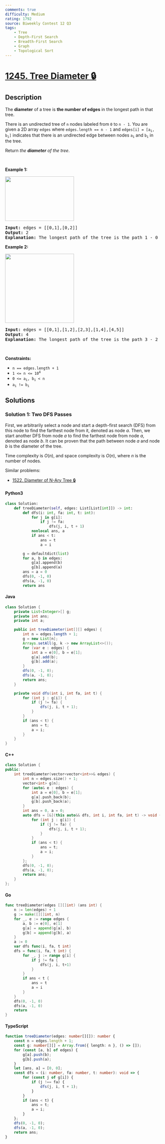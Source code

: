 ```yaml
---
comments: true
difficulty: Medium
rating: 1792
source: Biweekly Contest 12 Q3
tags:
    - Tree
    - Depth-First Search
    - Breadth-First Search
    - Graph
    - Topological Sort
---
```


<!-- problem:start -->

# [1245. Tree Diameter 🔒](https://leetcode.com/problems/tree-diameter)

## Description

<!-- description:start -->

<p>The <strong>diameter</strong> of a tree is <strong>the number of edges</strong> in the longest path in that tree.</p>

<p>There is an undirected tree of <code>n</code> nodes labeled from <code>0</code> to <code>n - 1</code>. You are given a 2D array <code>edges</code> where <code>edges.length == n - 1</code> and <code>edges[i] = [a<sub>i</sub>, b<sub>i</sub>]</code> indicates that there is an undirected edge between nodes <code>a<sub>i</sub></code> and <code>b<sub>i</sub></code> in the tree.</p>

<p>Return <em>the <strong>diameter</strong> of the tree</em>.</p>

<p>&nbsp;</p>
<p><strong class="example">Example 1:</strong></p>
<img alt="" src="https://fastly.jsdelivr.net/gh/doocs/leetcode@main/solution/1200-1299/1245.Tree%20Diameter/images/tree1.jpg" style="width: 224px; height: 145px;" />
<pre>
<strong>Input:</strong> edges = [[0,1],[0,2]]
<strong>Output:</strong> 2
<strong>Explanation:</strong> The longest path of the tree is the path 1 - 0 - 2.
</pre>

<p><strong class="example">Example 2:</strong></p>
<img alt="" src="https://fastly.jsdelivr.net/gh/doocs/leetcode@main/solution/1200-1299/1245.Tree%20Diameter/images/tree2.jpg" style="width: 224px; height: 225px;" />
<pre>
<strong>Input:</strong> edges = [[0,1],[1,2],[2,3],[1,4],[4,5]]
<strong>Output:</strong> 4
<strong>Explanation:</strong> The longest path of the tree is the path 3 - 2 - 1 - 4 - 5.
</pre>

<p>&nbsp;</p>
<p><strong>Constraints:</strong></p>

<ul>
	<li><code>n == edges.length + 1</code></li>
	<li><code>1 &lt;= n &lt;= 10<sup>4</sup></code></li>
	<li><code>0 &lt;= a<sub>i</sub>, b<sub>i</sub> &lt; n</code></li>
	<li><code>a<sub>i</sub> != b<sub>i</sub></code></li>
</ul>

<!-- description:end -->

## Solutions

<!-- solution:start -->

### Solution 1: Two DFS Passes

First, we arbitrarily select a node and start a depth-first search (DFS) from this node to find the farthest node from it, denoted as node $a$. Then, we start another DFS from node $a$ to find the farthest node from node $a$, denoted as node $b$. It can be proven that the path between node $a$ and node $b$ is the diameter of the tree.

Time complexity is $O(n)$, and space complexity is $O(n)$, where $n$ is the number of nodes.

Similar problems:

-   [1522. Diameter of N-Ary Tree 🔒](https://github.com/doocs/leetcode/blob/main/solution/1500-1599/1522.Diameter%20of%20N-Ary%20Tree/README_EN.md)

<!-- tabs:start -->

#### Python3

```python
class Solution:
    def treeDiameter(self, edges: List[List[int]]) -> int:
        def dfs(i: int, fa: int, t: int):
            for j in g[i]:
                if j != fa:
                    dfs(j, i, t + 1)
            nonlocal ans, a
            if ans < t:
                ans = t
                a = i

        g = defaultdict(list)
        for a, b in edges:
            g[a].append(b)
            g[b].append(a)
        ans = a = 0
        dfs(0, -1, 0)
        dfs(a, -1, 0)
        return ans
```

#### Java

```java
class Solution {
    private List<Integer>[] g;
    private int ans;
    private int a;

    public int treeDiameter(int[][] edges) {
        int n = edges.length + 1;
        g = new List[n];
        Arrays.setAll(g, k -> new ArrayList<>());
        for (var e : edges) {
            int a = e[0], b = e[1];
            g[a].add(b);
            g[b].add(a);
        }
        dfs(0, -1, 0);
        dfs(a, -1, 0);
        return ans;
    }

    private void dfs(int i, int fa, int t) {
        for (int j : g[i]) {
            if (j != fa) {
                dfs(j, i, t + 1);
            }
        }
        if (ans < t) {
            ans = t;
            a = i;
        }
    }
}
```

#### C++

```cpp
class Solution {
public:
    int treeDiameter(vector<vector<int>>& edges) {
        int n = edges.size() + 1;
        vector<int> g[n];
        for (auto& e : edges) {
            int a = e[0], b = e[1];
            g[a].push_back(b);
            g[b].push_back(a);
        }
        int ans = 0, a = 0;
        auto dfs = [&](this auto&& dfs, int i, int fa, int t) -> void {
            for (int j : g[i]) {
                if (j != fa) {
                    dfs(j, i, t + 1);
                }
            }
            if (ans < t) {
                ans = t;
                a = i;
            }
        };
        dfs(0, -1, 0);
        dfs(a, -1, 0);
        return ans;
    }
};
```

#### Go

```go
func treeDiameter(edges [][]int) (ans int) {
	n := len(edges) + 1
	g := make([][]int, n)
	for _, e := range edges {
		a, b := e[0], e[1]
		g[a] = append(g[a], b)
		g[b] = append(g[b], a)
	}
	a := 0
	var dfs func(i, fa, t int)
	dfs = func(i, fa, t int) {
		for _, j := range g[i] {
			if j != fa {
				dfs(j, i, t+1)
			}
		}
		if ans < t {
			ans = t
			a = i
		}
	}
	dfs(0, -1, 0)
	dfs(a, -1, 0)
	return
}
```

#### TypeScript

```ts
function treeDiameter(edges: number[][]): number {
    const n = edges.length + 1;
    const g: number[][] = Array.from({ length: n }, () => []);
    for (const [a, b] of edges) {
        g[a].push(b);
        g[b].push(a);
    }
    let [ans, a] = [0, 0];
    const dfs = (i: number, fa: number, t: number): void => {
        for (const j of g[i]) {
            if (j !== fa) {
                dfs(j, i, t + 1);
            }
        }
        if (ans < t) {
            ans = t;
            a = i;
        }
    };
    dfs(0, -1, 0);
    dfs(a, -1, 0);
    return ans;
}
```

<!-- tabs:end -->

<!-- solution:end -->

<!-- problem:end -->
